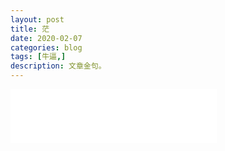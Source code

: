```yaml
---
layout: post
title: 茫
date: 2020-02-07
categories: blog
tags: [牛逼,]
description: 文章金句。
---
```

<iframe frameborder="no" border="0" marginwidth="0" marginheight="0" width=330 height=86 src="//music.163.com/outchain/player?type=2&id=1495058484&auto=1&height=66"></iframe>
